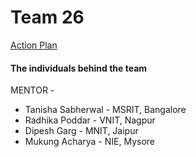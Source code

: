 # Team 26

[Action Plan](https://docs.google.com/document/d/1wKX_Vsi_uFet8lxdY611h8jmbvtkdGdM-6FP1x4efB8/edit?usp=sharing)

#### The individuals behind the team 

MENTOR -

- Tanisha Sabherwal -  MSRIT, Bangalore 
- Radhika Poddar - VNIT, Nagpur
- Dipesh Garg - MNIT, Jaipur
- Mukung Acharya - NIE, Mysore


